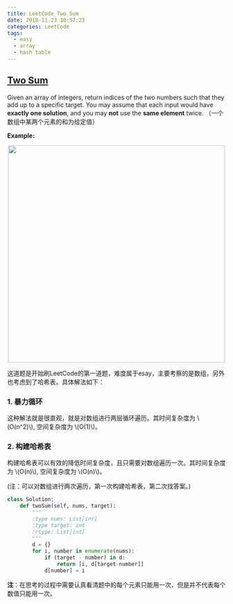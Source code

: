 ```yaml
---
title: LeetCode_Two Sum
date: 2018-11-23 10:57:23
categories: LeetCode
tags: 
  - easy
  - array
  - hash table
---
```


## [Two Sum](https://leetcode.com/problems/two-sum/)

Given an array of integers, return indices of the two numbers such that they add up to a specific target. You may assume that each input would have **exactly one solution**, and you may **not** use the **same element** twice.
（一个数组中某两个元素的和为给定值）

<!--more-->

**Example:** 

<div align=center>
	<img src="/images/leetcode_1.png" width = "500" align=center/>
</div>

这道题是开始刷LeetCode的第一道题，难度属于esay，主要考察的是数组，另外也考虑到了哈希表。具体解法如下：

### 1. 暴力循环
这种解法就是很直观，就是对数组进行两层循环遍历。其时间复杂度为 \\(O(n^2)\\), 空间复杂度为  \\(O(1)\\)。

### 2. 构建哈希表
构建哈希表可以有效的降低时间复杂度，且只需要对数组遍历一次。其时间复杂度为 \\(O(n)\\), 空间复杂度为  \\(O(n)\\)。

(注：可以对数组进行两次遍历，第一次构建哈希表，第二次找答案。)

```python
class Solution:
    def twoSum(self, nums, target):
        """
        :type nums: List[int]
        :type target: int
        :rtype: List[int]
        """
        d = {}
        for i, number in enumerate(nums):
            if (target - number) in d:
                return [i, d[target-number]]
            d[number] = i
```

**注**：在思考的过程中需要认真看清题中的每个元素只能用一次，但是并不代表每个数值只能用一次。